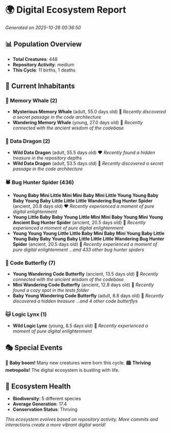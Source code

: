 # 🌍 Digital Ecosystem Report
*Generated on 2025-10-28 00:36:50*

## 📊 Population Overview
- **Total Creatures**: 448
- **Repository Activity**: medium
- **This Cycle**: 11 births, 1 deaths

## 👥 Current Inhabitants

### 🐋 Memory Whale (2)
- **Mysterious Memory Whale** (adult, 55.0 days old) 💛
  *Recently discovered a secret passage in the code architecture*
- **Wandering Memory Whale** (young, 27.0 days old) 💛
  *Recently connected with the ancient wisdom of the codebase*

### 🐉 Data Dragon (2)
- **Wild Data Dragon** (adult, 55.5 days old) ❤️
  *Recently found a hidden treasure in the repository depths*
- **Wild Data Dragon** (adult, 53.5 days old) 💛
  *Recently discovered a secret passage in the code architecture*

### 🕷️ Bug Hunter Spider (436)
- **Young Baby Mini Little Mini Mini Baby Mini Little Young Young Baby Baby Young Baby Little Little Little Wandering Bug Hunter Spider** (ancient, 20.8 days old) ❤️
  *Recently experienced a moment of pure digital enlightenment*
- **Young Little Baby Baby Young Little Mini Mini Baby Young Mini Young Ancient Bug Hunter Spider** (ancient, 20.5 days old) 💛
  *Recently experienced a moment of pure digital enlightenment*
- **Young Young Young Little Little Baby Mini Baby Mini Young Baby Little Young Baby Baby Young Baby Little Little Little Wandering Bug Hunter Spider** (ancient, 20.5 days old) 💛
  *Recently experienced a moment of pure digital enlightenment*
  *...and 433 other bug hunter spiders*

### 🦋 Code Butterfly (7)
- **Young Wandering Code Butterfly** (ancient, 13.5 days old) 💛
  *Recently connected with the ancient wisdom of the codebase*
- **Mini Wandering Code Butterfly** (ancient, 12.8 days old) 💚
  *Recently found a cozy spot in the tests folder*
- **Baby Young Wandering Code Butterfly** (adult, 8.8 days old) 💚
  *Recently discovered a hidden treasure*
  *...and 4 other code butterflys*

### 🐱 Logic Lynx (1)
- **Wild Logic Lynx** (young, 8.5 days old) 💚
  *Recently experienced a moment of pure digital enlightenment*

## 🎭 Special Events

🎉 **Baby boom!** Many new creatures were born this cycle.
🏙️ **Thriving metropolis!** The digital ecosystem is bustling with life.

## 🔬 Ecosystem Health
- **Biodiversity**: 5 different species
- **Average Generation**: 17.4
- **Conservation Status**: Thriving

*This ecosystem evolves based on repository activity. More commits and interactions create a more vibrant digital world!*